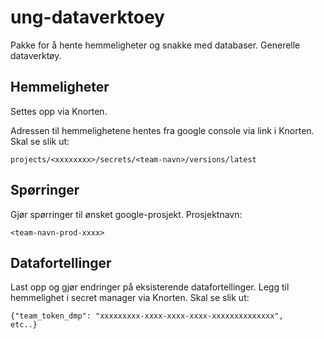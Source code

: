# ung-dataverktoey
Pakke for å hente hemmeligheter og snakke med databaser. Generelle dataverktøy.

## Hemmeligheter
Settes opp via Knorten.

Adressen til hemmelighetene hentes fra google console via link i Knorten. Skal se slik ut:
```
projects/<xxxxxxxx>/secrets/<team-navn>/versions/latest
```

## Spørringer
Gjør spørringer til ønsket google-prosjekt. 
Prosjektnavn:
```
<team-navn-prod-xxxx>
```

## Datafortellinger
Last opp og gjør endringer på eksisterende datafortellinger. Legg til hemmelighet i secret manager via Knorten.
Skal se slik ut:
```
{"team_token_dmp": "xxxxxxxxx-xxxx-xxxx-xxxx-xxxxxxxxxxxxxx",
etc..}
```